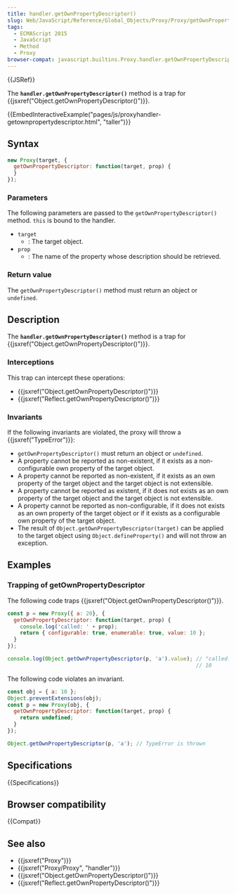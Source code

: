```yaml
---
title: handler.getOwnPropertyDescriptor()
slug: Web/JavaScript/Reference/Global_Objects/Proxy/Proxy/getOwnPropertyDescriptor
tags:
  - ECMAScript 2015
  - JavaScript
  - Method
  - Proxy
browser-compat: javascript.builtins.Proxy.handler.getOwnPropertyDescriptor
---
```

{{JSRef}}

The **`handler.getOwnPropertyDescriptor()`** method is a trap for {{jsxref("Object.getOwnPropertyDescriptor()")}}.

{{EmbedInteractiveExample("pages/js/proxyhandler-getownpropertydescriptor.html", "taller")}}

## Syntax

```js
new Proxy(target, {
  getOwnPropertyDescriptor: function(target, prop) {
  }
});
```

### Parameters

The following parameters are passed to the `getOwnPropertyDescriptor()` method. `this` is bound to the handler.

- `target`
  - : The target object.
- `prop`
  - : The name of the property whose description should be retrieved.

### Return value

The `getOwnPropertyDescriptor()` method must return an object or `undefined`.

## Description

The **`handler.getOwnPropertyDescriptor()`** method is a trap for {{jsxref("Object.getOwnPropertyDescriptor()")}}.

### Interceptions

This trap can intercept these operations:

- {{jsxref("Object.getOwnPropertyDescriptor()")}}
- {{jsxref("Reflect.getOwnPropertyDescriptor()")}}

### Invariants

If the following invariants are violated, the proxy will throw a {{jsxref("TypeError")}}:

- `getOwnPropertyDescriptor()` must return an object or `undefined`.
- A property cannot be reported as non-existent, if it exists as a non-configurable own property of the target object.
- A property cannot be reported as non-existent, if it exists as an own property of the target object and the target object is not extensible.
- A property cannot be reported as existent, if it does not exists as an own property of the target object and the target object is not extensible.
- A property cannot be reported as non-configurable, if it does not exists as an own property of the target object or if it exists as a configurable own property of the target object.
- The result of `Object.getOwnPropertyDescriptor(target)` can be applied to the target object using `Object.defineProperty()` and will not throw an exception.

## Examples

### Trapping of getOwnPropertyDescriptor

The following code traps {{jsxref("Object.getOwnPropertyDescriptor()")}}.

```js
const p = new Proxy({ a: 20}, {
  getOwnPropertyDescriptor: function(target, prop) {
    console.log('called: ' + prop);
    return { configurable: true, enumerable: true, value: 10 };
  }
});

console.log(Object.getOwnPropertyDescriptor(p, 'a').value); // "called: a"
                                                            // 10
```

The following code violates an invariant.

```js example-bad
const obj = { a: 10 };
Object.preventExtensions(obj);
const p = new Proxy(obj, {
  getOwnPropertyDescriptor: function(target, prop) {
    return undefined;
  }
});

Object.getOwnPropertyDescriptor(p, 'a'); // TypeError is thrown
```

## Specifications

{{Specifications}}

## Browser compatibility

{{Compat}}

## See also

- {{jsxref("Proxy")}}
- {{jsxref("Proxy/Proxy", "handler")}}
- {{jsxref("Object.getOwnPropertyDescriptor()")}}
- {{jsxref("Reflect.getOwnPropertyDescriptor()")}}
